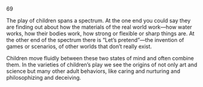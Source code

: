 69

The play of children spans a spectrum. At the one end you could say they are finding out about how the materials of the real world work—how water works, how their bodies work, how strong or flexible or sharp things are. At the other end of the spectrum there is “Let’s pretend”—the invention of games or scenarios, of other worlds that don’t really exist.

Children move fluidly between these two states of mind and often combine them. In the varieties of children’s play we see the origins of not only art and science but many other adult behaviors, like caring and nurturing and philosophizing and deceiving.